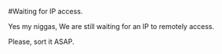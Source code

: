 #Waiting for IP access.

Yes my niggas, We are still waiting for an IP to remotely access.

Please, sort it ASAP.
